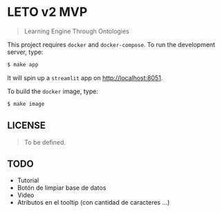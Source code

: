 # LETO v2 MVP

> Learning Engine Through Ontologies

This project requires `docker` and `docker-compose`. To run the development server, type:

```bash
$ make app
```

It will spin up a `streamlit` app on <http://localhost:8051>.

To build the `docker` image, type:

```bash
$ make image
```

## LICENSE

> To be defined.


## TODO

- Tutorial
- Botón de limpiar base de datos
- Video
- Atributos en el tooltip (con cantidad de caracteres ...)
